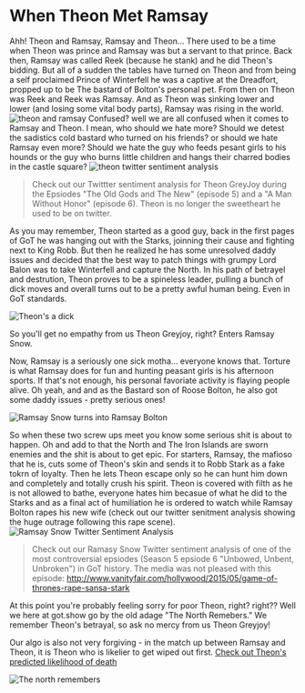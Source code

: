 # When Theon Met Ramsay

Ahh! Theon and Ramsay, Ramsay and Theon... There used to be a time when Theon was prince and Ramsay was but a servant to that prince. Back then, Ramsay was called Reek (because he stank) and he did Theon's bidding. But all of a sudden the tables have turned on Theon and from being a self proclaimed Prince of Winterfell he was a captive at the Dreadfort, propped up to be The bastard of Bolton's personal pet. From then on Theon was Reek and Reek was Ramsay. And as Theon was sinking lower and lower (and losing some vital body parts), Ramsay was rising in the world.
![theon and ramsay](https://i.ytimg.com/vi/in0eB7N5pNM/maxresdefault.jpg)
Confused? well we are all confused when it comes to Ramsay and Theon. I mean, who should we hate more? Should we detest the sadistics cold bastard who turned on his friends?     or should we hate Ramsay even more? Should we hate the guy who feeds pesant girls to his hounds or the guy who burns little children and hangs their charred bodies in the castle square?
![theon twitter sentiment analysis](http://s24.postimg.org/mzxuyzvb9/Thoen_Grey_Joy_Twitter_Analysis.png)
> Check out our Twittter sentiment analysis for Theon GreyJoy during the Epsiodes "The Old Gods and The New" (episode 5) and a "A Man Without Honor" (episode 6). Theon is no longer the sweetheart he used to be on twitter.

As you may remember, Theon started as a good guy, back in the first pages of GoT he was hanging out with the Starks, joinning their cause and fighting next to King Robb. But then he realized he has some unresolved daddy issues and decided that the best way to patch things with grumpy Lord Balon was to take Winterfell and capture  the North. In his path of betrayel and destrution, Theon proves to be a spineless leader, pulling a bunch of dick moves and overall turns out to be a pretty awful human being. Even in GoT standards.

![Theon's a dick](http://s2.quickmeme.com/img/2e/2ee74af28689001a0f51cdca42a470b6016587131af6614482fc2355a080bef6.jpg)

So you'll get no empathy from us Theon Greyjoy, right? Enters Ramsay Snow.

Now, Ramsay is a seriously one sick motha... everyone knows that. Torture is what Ramsay does for fun and hunting peasant girls is his afternoon sports. If that's not enough, his personal favoriate activity is flaying people alive. Oh yeah, and and as the Bastard son of Roose Bolton, he also got some daddy issues - pretty serious ones!

![Ramsay Snow turns into Ramsay Bolton](http://watchersonthewall.com/wp-content/uploads/2015/12/RamsayHonor.jpg)

So when these two screw ups meet you know some serious shit is about to happen. Oh and add to that the North and The Iron Islands are sworn enemies and the shit is about to get epic. For starters, Ramsay, the mafioso that he is, cuts some of Theon's skin and sends it to Robb Stark as a fake tokrn of loyalty. Then he lets Theon escape only so he can hunt him down and completely and totally crush his spirit. Theon is covered with filth as he is not allowed to bathe, everyone hates him becasue of what he did to the Starks and as a final act of humiliation he is ordered to watch while Ramsay Bolton rapes his new wife (check out our twitter senitment analysis showing the huge outrage following this rape scene).
![Ramsay Snow Twitter Sentiment Analysis](http://s28.postimg.org/o7cgf318t/Ramsay_Beds_Sansa.png)
> Check out our Ramasy Snow Twitter sentiment analysis of one of the most controversial epsiodes (Season 5 epsiode 6 "Unbowed, Unbent, Unbroken") in GoT history. The media was not pleased with this episode:  http://www.vanityfair.com/hollywood/2015/05/game-of-thrones-rape-sansa-stark

At this point you're probably feeling sorry for poor Theon, right? right?? Well we here at got.show go by the old adage "The North Remebers." We remember Theon's betrayal, so ask no mercy from us Theon Greyjoy!

Our algo is also not very forgiving - in the match up between Ramsay and Theon, it is Theon who is likelier to get wiped out first. [Check out Theon's predicted likelihood of death](https://www.got.show/characters/Theon%20Greyjoy)

![The north remembers](https://i.ytimg.com/vi/cyTWrPKIZns/maxresdefault.jpg)


